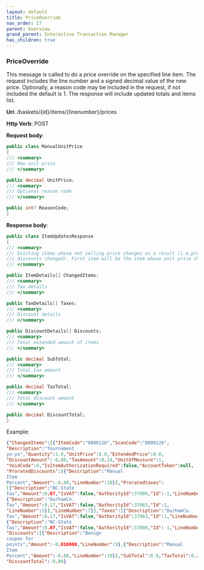```yaml
---
layout: default
title: PriceOverride
nav_order: 17
parent: Overview
grand_parent: Interactive Transaction Manager
has_children: true
---
```

### PriceOverride 

This message is called to do a price override on the specified line
item. The request includes the line number and a signed decimal value of
the new price. Optionally, a reason code may be included in the request,
if not included the default is 1. The response will include updated
totals and items list.

**Uri**: /baskets/{id}/items/{linenumber}/prices

**Http Verb**: POST

**Request body**:
```csharp
public class ManualUnitPrice
{
/// <summary>
/// New unit price
/// </summary>

public decimal UnitPrice;
/// <summary>
/// Optional reason code
/// </summary>

public int? ReasonCode;
}
```
**Response body**:
```csharp
public class ItemUpdatesResponse
{
/// <summary>
/// Existing items whose net selling price changes as a result (i.e.prorated taxes
/// discounts changed). First item will be the item whose unit price changed
/// </summary>

public ItemDetails[] ChangedItems;
/// <summary>
/// Tax details
/// </summary>

public TaxDetails[] Taxes;
/// <summary>
/// Discount details
/// </summary>

public DiscountDetails[] Discounts;
/// <summary>
/// Total extended amount of items
/// </summary>

public decimal SubTotal;
/// <summary>
/// Total tax amount
/// </summary>

public decimal TaxTotal;
/// <summary>
/// Total discount amount
/// </summary>

public decimal DiscountTotal;
}
```
Example:
```json
{"ChangedItems":[{"ItemCode":"0000126","ScanCode":"0000126",
"Description":"Tournament
yo-yo","Quantity":1.0,"UnitPrice":8.0,"ExtendedPrice":8.0,
"DiscountAmount":-0.80,"TaxAmount":0.24,"UnitOfMessure":1,
"VoidCode":0,"IsItemAuthorizationRequired":false,"AccountToken":null,
"ProratedDiscounts":[{"Description":"Manual
Item
Percent","Amount":-0.80,"LineNumber":10}],"Proratedtaxes":
[{"Description":"NC-State
Tax","Amount":0.07,"IsVAT":false,"AuthorityId":37000,"Id":-1,"LineNumber":11},
{"Description":"DurhamCo.
Tax","Amount":0.17,"IsVAT":false,"AuthorityId":37063,"Id":1,
"LineNumber":5}],"LineNumber":7}],"Taxes":[{"Description":"DurhamCo.
Tax","Amount":0.17,"IsVAT":false,"AuthorityId":37063,"Id":1,"LineNumber":5},
{"Description":"NC-State
Tax","Amount":0.07,"IsVAT":false,"AuthorityId":37000,"Id":-1,"LineNumber":11}],
"Discounts":[{"Description":"Benign
coupon for
points","Amount":-0.010000,"LineNumber":9},{"Description":"Manual
Item
Percent","Amount":-0.80,"LineNumber":10}],"SubTotal":8.0,"TaxTotal":0.24,
"DiscountTotal":-0.80}
```